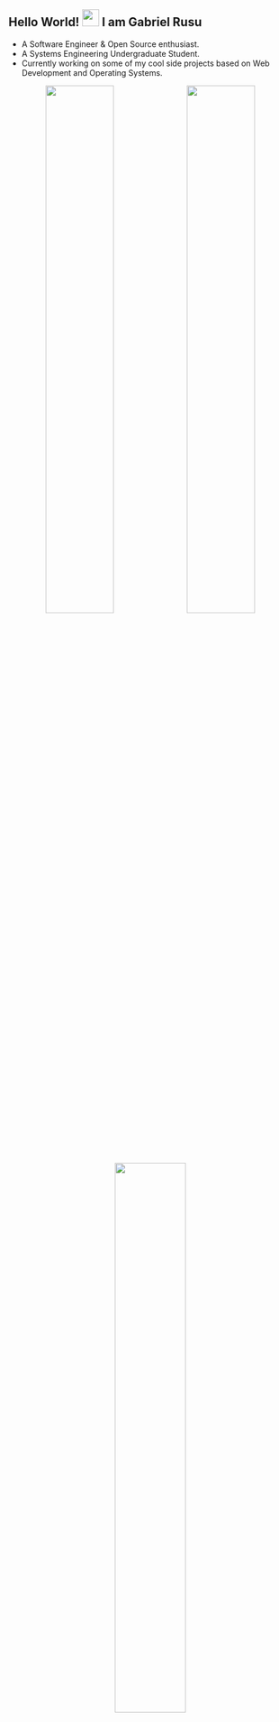## Hello World! <img src="https://raw.githubusercontent.com/iampavangandhi/iampavangandhi/master/gifs/Hi.gif" width="30px"> I am Gabriel Rusu 

- A Software Engineer & Open Source enthusiast.
- A Systems Engineering Undergraduate Student. 
- Currently working on some of my cool side projects based on Web Development and Operating Systems.

<p align="center">
  <img width="49%" src="https://github-readme-stats.vercel.app/api?username=gabriel-rusu&show_icons=true&theme=radical&count_private=true">

  
   <img width="49%" src="https://github-readme-streak-stats.herokuapp.com/?user=gabriel-rusu&theme=radical" />
   <img width="50%" src="https://github-readme-stats.vercel.app/api/top-langs/?username=gabriel-rusu&count_private=true&theme=radical&langs_count=5&layout=compact">
</p>

